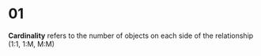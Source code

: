 # 01

**Cardinality** refers to the number of objects on each side of the relationship (1:1, 1:M, M:M)

